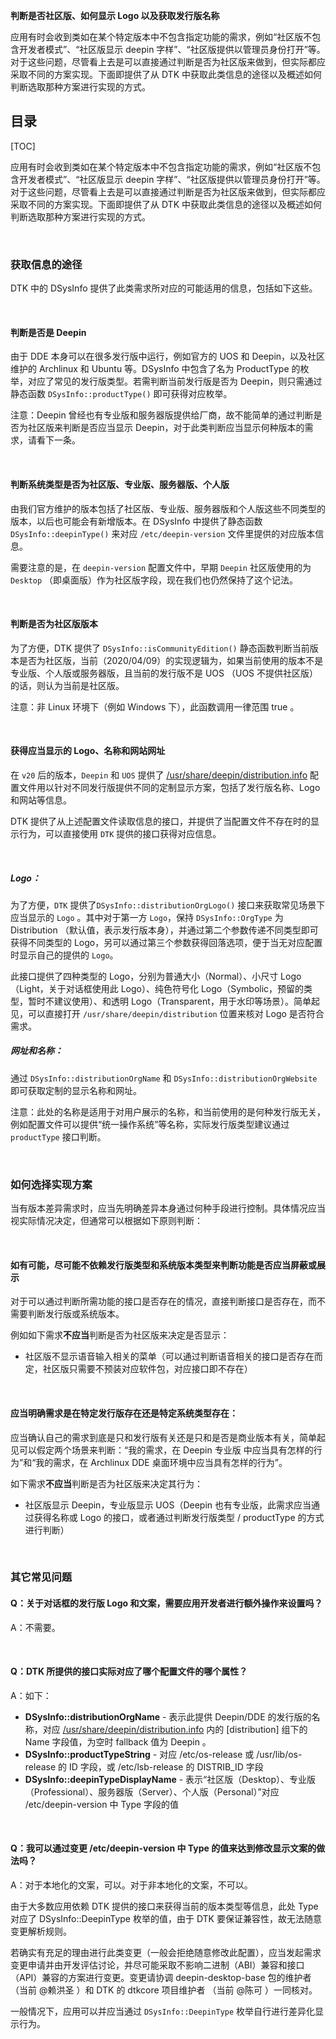 



**判断是否社区版、如何显示 Logo 以及获取发行版名称**



应用有时会收到类如在某个特定版本中不包含指定功能的需求，例如“社区版不包含开发者模式”、“社区版显示 deepin 字样”、“社区版提供以管理员身份打开”等。对于这些问题，尽管看上去是可以直接通过判断是否为社区版来做到，但实际都应采取不同的方案实现。下面即提供了从 DTK 中获取此类信息的途径以及概述如何判断选取那种方案进行实现的方式。

## 目录

[TOC]

应用有时会收到类如在某个特定版本中不包含指定功能的需求，例如“社区版不包含开发者模式”、“社区版显示 deepin 字样”、“社区版提供以管理员身份打开”等。对于这些问题，尽管看上去是可以直接通过判断是否为社区版来做到，但实际都应采取不同的方案实现。下面即提供了从 DTK 中获取此类信息的途径以及概述如何判断选取那种方案进行实现的方式。

<br>

### 获取信息的途径

DTK 中的 DSysInfo 提供了此类需求所对应的可能适用的信息，包括如下这些。

<br>

#### 判断是否是 Deepin

由于 DDE 本身可以在很多发行版中运行，例如官方的 UOS 和 Deepin，以及社区维护的 Archlinux 和 Ubuntu 等。DSysInfo 中包含了名为 ProductType 的枚举，对应了常见的发行版类型。若需判断当前发行版是否为 Deepin，则只需通过静态函数 `DSysInfo::productType()` 即可获得对应枚举。

注意：Deepin 曾经也有专业版和服务器版提供给厂商，故不能简单的通过判断是否为社区版来判断是否应当显示 Deepin，对于此类判断应当显示何种版本的需求，请看下一条。

<br>

#### 判断系统类型是否为社区版、专业版、服务器版、个人版

由我们官方维护的版本包括了社区版、专业版、服务器版和个人版这些不同类型的版本，以后也可能会有新增版本。在 DSysInfo 中提供了静态函数 `DSysInfo::deepinType()` 来对应 `/etc/deepin-version` 文件里提供的对应版本信息。

需要注意的是，在 `deepin-version` 配置文件中，早期 `Deepin` 社区版使用的为 `Desktop` （即桌面版）作为社区版字段，现在我们也仍然保持了这个记法。

<br>

#### 判断是否为社区版版本

为了方便，DTK 提供了 `DSysInfo::isCommunityEdition()` 静态函数判断当前版本是否为社区版，当前（2020/04/09）的实现逻辑为，如果当前使用的版本不是专业版、个人版或服务器版，且当前的发行版不是 UOS （UOS 不提供社区版）的话，则认为当前是社区版。

注意：非 Linux 环境下（例如 Windows 下），此函数调用一律范围 true 。

<br>

#### 获得应当显示的 Logo、名称和网站网址

在 `v20` 后的版本，`Deepin` 和 `UOS` 提供了 [/usr/share/deepin/distribution.info](https://wikidev.uniontech.com/Distribution.info) 配置文件用以针对不同发行版提供不同的定制显示方案，包括了发行版名称、Logo和网站等信息。

DTK 提供了从上述配置文件读取信息的接口，并提供了当配置文件不存在时的显示行为，可以直接使用 `DTK` 提供的接口获得对应信息。

<br>

##### Logo：

为了方便，`DTK` 提供了`DSysInfo::distributionOrgLogo()` 接口来获取常见场景下应当显示的 `Logo` 。其中对于第一方 `Logo`，保持 `DSysInfo::OrgType` 为 Distribution （默认值，表示发行版本身），并通过第二个参数传递不同类型即可获得不同类型的 Logo，另可以通过第三个参数获得回落选项，便于当无对应配置时显示自己的提供的 `Logo`。

此接口提供了四种类型的 Logo，分别为普通大小（Normal）、小尺寸 Logo （Light，关于对话框使用此 Logo）、纯色符号化 Logo（Symbolic，预留的类型，暂时不建议使用）、和透明 Logo（Transparent，用于水印等场景）。简单起见，可以直接打开 `/usr/share/deepin/distribution` 位置来核对 Logo 是否符合需求。

##### 网址和名称：

通过 `DSysInfo::distributionOrgName` 和 `DSysInfo::distributionOrgWebsite` 即可获取定制的显示名称和网址。

注意：此处的名称是适用于对用户展示的名称，和当前使用的是何种发行版无关，例如配置文件可以提供“统一操作系统”等名称，实际发行版类型建议通过 `productType` 接口判断。

<br>

### 如何选择实现方案

当有版本差异需求时，应当先明确差异本身通过何种手段进行控制。具体情况应当视实际情况决定，但通常可以根据如下原则判断：

<br>

#### 如有可能，尽可能不依赖发行版类型和系统版本类型来判断功能是否应当屏蔽或展示

对于可以通过判断所需功能的接口是否存在的情况，直接判断接口是否存在，而不需要判断发行版或系统版本。

例如如下需求**不应当**判断是否为社区版来决定是否显示：

- 社区版不显示语音输入相关的菜单（可以通过判断语音相关的接口是否存在而定，社区版只需要不预装对应软件包，对应接口即不存在）

<br>

#### 应当明确需求是在特定发行版存在还是特定系统类型存在：

应当确认自己的需求到底是只和发行版有关还是只和是否是商业版本有关，简单起见可以假定两个场景来判断：“我的需求，在 Deepin 专业版 中应当具有怎样的行为”和“我的需求，在 Archlinux DDE 桌面环境中应当具有怎样的行为”。

如下需求**不应当**判断是否为社区版来决定其行为：

- 社区版显示 Deepin，专业版显示 UOS（Deepin 也有专业版，此需求应当通过获得名称或 Logo 的接口，或者通过判断发行版类型 / productType 的方式进行判断）

<br>

### 其它常见问题

#### Q：关于对话框的发行版 Logo 和文案，需要应用开发者进行额外操作来设置吗？

A：不需要。

<br>

#### Q：DTK 所提供的接口实际对应了哪个配置文件的哪个属性？

A：如下：

- **DSysInfo::distributionOrgName** - 表示此提供 Deepin/DDE 的发行版的名称，对应 [/usr/share/deepin/distribution.info](https://wikidev.uniontech.com/Distribution.info) 内的 [distribution] 组下的 Name 字段值，为空时 fallback 值为 Deepin 。
- **DSysInfo::productTypeString** - 对应 /etc/os-release 或 /usr/lib/os-release 的 ID 字段，或 /etc/lsb-release 的 DISTRIB_ID 字段
- **DSysInfo::deepinTypeDisplayName** - 表示“社区版（Desktop）、专业版（Professional）、服务器版（Server）、个人版（Personal）”对应 /etc/deepin-version 中 Type 字段的值

<br>

#### Q：我可以通过变更 /etc/deepin-version 中 Type 的值来达到修改显示文案的做法吗？

A：对于本地化的文案，可以。对于非本地化的文案，不可以。

由于大多数应用依赖 DTK 提供的接口来获得当前的版本类型等信息，此处 Type 对应了 DSysInfo::DeepinType 枚举的值，由于 DTK 要保证兼容性，故无法随意变更解析规则。

若确实有充足的理由进行此类变更（一般会拒绝随意修改此配置），应当发起需求变更申请并由开发评估讨论，并尽可能采取不影响二进制（ABI）兼容和接口（API）兼容的方案进行变更。变更请协调 deepin-desktop-base 包的维护者（当前 @赖洪圣 ）和 DTK 的 dtkcore 项目维护者 （当前 @陈可 ）一同核对。

一般情况下，应用可以并应当通过 `DSysInfo::DeepinType` 枚举自行进行差异化显示行为。